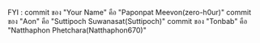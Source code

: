 FYI : commit ของ "Your Name" คือ "Paponpat Meevon(zero-h0ur)"
      commit ของ "Aon" คือ "Suttipoch Suwanasat(Suttipoch)"
      commit ของ "Tonbab" คือ "Natthaphon Phetchara(Natthaphon670)"
